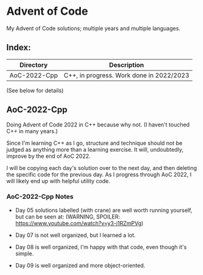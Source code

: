 # Advent of Code
My Advent of Code solutions; multiple years and multiple languages.

## Index:

| Directory      | Description                                    |
| -------------- | ---------------------------------------------- |
| AoC-2022-Cpp   | C++, in progress. Work done in 2022/2023       |

(See below for details)

## AoC-2022-Cpp

Doing Advent of Code 2022 in C++ because why not. (I haven't touched C++ in many years.)

Since I'm learning C++ as I go, structure and technique should not be judged as anything more than a learning exercise. It will, undoubtedly, improve by the end of AoC 2022.

I will be copying each day's solution over to the next day, and then deleting the specific code for the previous day. As I progress through AoC 2022, I will likely end up with helpful utility code.

### AoC-2022-Cpp Notes

* Day 05 solutions labelled (with crane) are well worth running yourself, but can be seen at:
    (WARNING, SPOILER: https://www.youtube.com/watch?v=y3-i1RZmPVg)

* Day 07 is not well organized, but I learned a lot.

* Day 08 is well organized, I'm happy with that code, even though it's simple.

* Day 09 is well organized and more object-oriented.